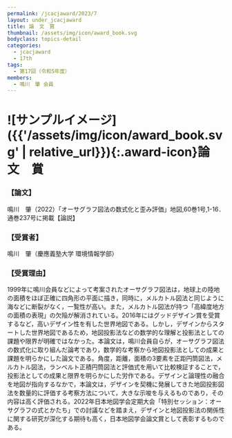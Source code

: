 ```yaml
---
permalink: /jcacjaward/2023/7
layout: under_jcacjaward
title: 論　文　賞
thumbnail: /assets/img/icon/award_book.svg
bodyclass: topics-detail
categories:
  - jcacjaward
  - 17th
tags:
  - 第17回（令和5年度）
members:
  - 鳴川　肇 会員
---
```


# ![サンプルイメージ]({{'/assets/img/icon/award_book.svg' | relative_url}}){:.award-icon}論　文　賞

### 【論文】

鳴川　肇（2022）「オーサグラフ図法の数式化と歪み評価」地図,60巻1号,1-16．通巻237号に掲載【論説】

### 【受賞者】

鳴川　肇（慶應義塾大学 環境情報学部）

### 【受賞理由】

1999年に鳴川会員などによって考案されたオーサグラフ図法は，地球上の陸地の面積をほぼ正確に四角形の平面に描き，同時に，メルカトル図法と同じように海などに断裂がなく，一覧性が高い。また，メルカトル図法が持つ「高緯度地方の面積の表現」の欠陥が解消されている。2016年にはグッドデザイン賞を受賞するなど，高いデザイン性を有した世界地図である。しかし，デザインからスタートした世界地図であるため，地図投影法などの数学的な理解と投影法としての課題や限界が明確ではなかった。本論文は，鳴川会員自らが，オーサグラフ図法の数式化に取り組んだ論考であり，数学的な考察から地図投影法としての成果と課題を明らかにした論文である。角度，距離，面積の3要素を正距円筒図法，メルカトル図法，ランベルト正積円筒図法と評価式を用いて比較検証することで，投影法としての成果と限界を明らかにした労作である。デザインと論理性の融合を地図が指向するなかで，本論文は，デザインを契機に発展してきた地図投影図法を数量的に評価する考察方法について，大きな示唆を与えるものであり，その内容は高く評価される。2022年日本地図学会定期大会「特別セッション：オーサグラフの式とかたち」での討議などを踏まえ，デザインと地図投影法の関係性に関する研究が深化する期待も高く，日本地図学会論文賞として表彰するものである。
